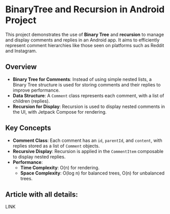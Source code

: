 # BinaryTree and Recursion in Android Project

This project demonstrates the use of **Binary Tree** and **recursion** to manage and display comments and replies in an Android app. It aims to efficiently represent comment hierarchies like those seen on platforms such as Reddit and Instagram.

## Overview

- **Binary Tree for Comments**: Instead of using simple nested lists, a Binary Tree structure is used for storing comments and their replies to improve performance.
- **Data Structure**: A `Comment` class represents each comment, with a list of children (replies).
- **Recursion for Display**: Recursion is used to display nested comments in the UI, with Jetpack Compose for rendering.

## Key Concepts

- **Comment Class**: Each comment has an `id`, `parentId`, and `content`, with replies stored as a list of `Comment` objects.
- **Recursive Display**: Recursion is applied in the `CommentItem` composable to display nested replies.
- **Performance**: 
  - **Time Complexity**: O(n) for rendering.
  - **Space Complexity**: O(log n) for balanced trees, O(n) for unbalanced trees.

## Article with all details:

LINK

